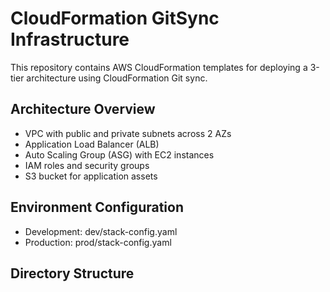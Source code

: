 # CloudFormation GitSync Infrastructure

This repository contains AWS CloudFormation templates for deploying a 3-tier architecture using CloudFormation Git sync.

## Architecture Overview
- VPC with public and private subnets across 2 AZs
- Application Load Balancer (ALB)
- Auto Scaling Group (ASG) with EC2 instances
- IAM roles and security groups
- S3 bucket for application assets

## Environment Configuration
- Development: dev/stack-config.yaml
- Production: prod/stack-config.yaml

## Directory Structure

